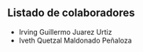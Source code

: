 
## Listado de colaboradores  

- Irving Guillermo Juarez Urtiz  
- Iveth Quetzal Maldonado Peñaloza


